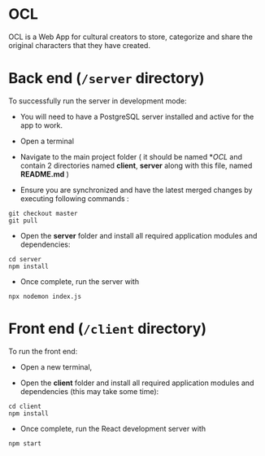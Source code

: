 # OCL

OCL is a Web App for cultural creators to store, categorize and share the original characters that they have created.


# Back end (`/server` directory)

To successfully run the server in development mode:


* You will need to have a PostgreSQL server installed and active for the app to work.


* Open a terminal
* Navigate to the main project folder ( it should be named **OCL* and contain 2 directories named **client**, **server** along with this file, named **README.md** )

* Ensure you are synchronized and have the latest merged changes by executing following commands :

```
git checkout master
git pull
```

* Open the **server** folder and install all required application modules and dependencies:

```
cd server
npm install
```

*   Once complete, run the server  with

```
npx nodemon index.js
```


# Front end (`/client` directory)

To run the front end:

* Open a new terminal,

* Open the **client** folder and install all required application modules and dependencies (this may take some time):

```
cd client
npm install
```
* Once complete, run the React development server with

```
npm start
```

